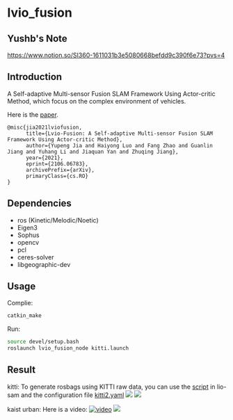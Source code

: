 # lvio_fusion

## Yushb's Note
https://www.notion.so/SI360-1611031b3e5080668befdd9c390f6e73?pvs=4

## Introduction

A Self-adaptive Multi-sensor Fusion SLAM Framework Using Actor-critic Method, which focus on the complex environment of vehicles.

Here is the [paper](https://arxiv.org/abs/2106.06783).

```
@misc{jia2021lviofusion,
      title={Lvio-Fusion: A Self-adaptive Multi-sensor Fusion SLAM Framework Using Actor-critic Method}, 
      author={Yupeng Jia and Haiyong Luo and Fang Zhao and Guanlin Jiang and Yuhang Li and Jiaquan Yan and Zhuqing Jiang},
      year={2021},
      eprint={2106.06783},
      archivePrefix={arXiv},
      primaryClass={cs.RO}
}
```

## Dependencies

* ros (Kinetic/Melodic/Noetic)
* Eigen3
* Sophus
* opencv
* pcl
* ceres-solver
* libgeographic-dev

## Usage

Complie:
``` bash
catkin_make
```

Run:
``` bash
source devel/setup.bash
roslaunch lvio_fusion_node kitti.launch
```

## Result

kitti:
To generate rosbags using KITTI raw data, you can use the [script](https://github.com/TixiaoShan/LIO-SAM/tree/master/config/doc/kitti2bag) in lio-sam and the configuration file [kitti2.yaml](https://github.com/jypjypjypjyp/lvio_fusion/blob/main/src/lvio_fusion_node/config/kitti2.yaml)
![](misc/kitti-result.png)
![](misc/lvio1.png)

kaist urban:
Here is a video:
[![video](misc/video.png)](https://www.youtube.com/watch?v=y0I2_27AyUE "youtube video")
![](misc/lvio39.png)

